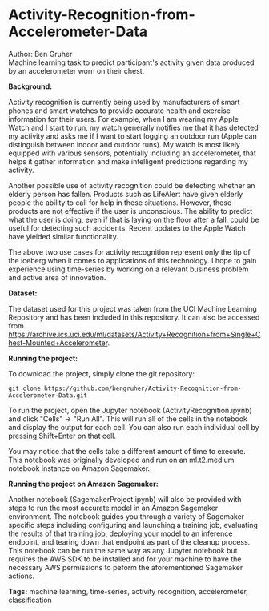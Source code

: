 # Activity-Recognition-from-Accelerometer-Data 

Author: Ben Gruher  
Machine learning task to predict participant's activity given data produced by an accelerometer worn on their chest.  

**Background:**

Activity recognition is currently being used by manufacturers of smart phones and smart watches to provide accurate health and exercise information for their users. For example, when I am wearing my Apple Watch and I start to run, my watch generally notifies me that it has detected my activity and asks me if I want to start logging an outdoor run (Apple can distinguish between indoor and outdoor runs). My watch is most likely equipped with various sensors, potentially including an accelerometer, that helps it gather information and make intelligent predictions regarding my activity. 

Another possible use of activity recognition could be detecting whether an elderly person has fallen. Products such as LifeAlert have given elderly people the ability to call for help in these situations. However, these products are not effective if the user is unconscious. The ability to predict what the user is doing, even if that is laying on the floor after a fall, could be useful for detecting such accidents. Recent updates to the Apple Watch have yielded similar functionality. 

The above two use cases for activity recognition represent only the tip of the iceberg when it comes to applications of this technology. I hope to gain experience using time-series by working on a relevant business problem and active area of innovation.

**Dataset:**

The dataset used for this project was taken from the UCI Machine Learning Repository and has been included in this repository. It can also be accessed from https://archive.ics.uci.edu/ml/datasets/Activity+Recognition+from+Single+Chest-Mounted+Accelerometer. 


**Running the project:**

To download the project, simply clone the git repository:
```
git clone https://github.com/bengruher/Activity-Recognition-from-Accelerometer-Data.git
```

To run the project, open the Jupyter notebook (ActivityRecognition.ipynb) and click "Cells" -> "Run All". This will run all of the cells in the notebook and display the output for each cell. You can also run each individual cell by pressing Shift+Enter on that cell. 

You may notice that the cells take a different amount of time to execute. This notebook was originally developed and run on an ml.t2.medium notebook instance on Amazon Sagemaker. 

**Running the project on Amazon Sagemaker:**

Another notebook (SagemakerProject.ipynb) will also be provided with steps to run the most accurate model in an Amazon Sagemaker environment. The notebook guides you through a variety of Sagemaker-specific steps including configuring and launching a training job, evaluating the results of that training job, deploying your model to an inference endpoint, and tearing down that endpoint as part of the cleanup process. This notebook can be run the same way as any Jupyter notebook but requires the AWS SDK to be installed and for your machine to have the necessary AWS permissions to peform the aforementioned Sagemaker actions. 


**Tags:** machine learning, time-series, activity recognition, accelerometer, classification
